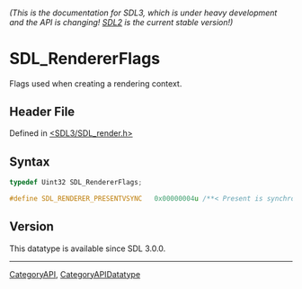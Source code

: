 ###### (This is the documentation for SDL3, which is under heavy development and the API is changing! [SDL2](https://wiki.libsdl.org/SDL2/) is the current stable version!)
# SDL_RendererFlags

Flags used when creating a rendering context.

## Header File

Defined in [<SDL3/SDL_render.h>](https://github.com/libsdl-org/SDL/blob/main/include/SDL3/SDL_render.h)

## Syntax

```c
typedef Uint32 SDL_RendererFlags;

#define SDL_RENDERER_PRESENTVSYNC   0x00000004u /**< Present is synchronized with the refresh rate */
```

## Version

This datatype is available since SDL 3.0.0.

----
[CategoryAPI](CategoryAPI), [CategoryAPIDatatype](CategoryAPIDatatype)


